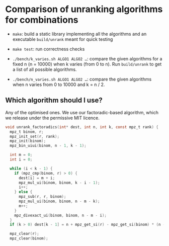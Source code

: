 # Comparison of unranking algorithms for combinations

- `make`: build a static library implementing all the algorithms and an
  executable `build/unrank` meant for quick testing

- `make test`: run correctness checks

- `./bench/k_varies.sh ALGO1 ALGO2 …`: compare the given algorithms for a fixed
  n (n = 10000) when k varies (from 0 to n).
  Run `build/unrank` to get a list of all possible algorithms.

- `./bench/n_varies.sh ALGO1 ALGO2 …`: compare the given algorithms when n
  varies from 0 to 10000 and k = n / 2.

## Which algorithm should I use?

Any of the optimised ones. We use our factoradic-based algorithm, which we
release under the permissive MIT licence.

```C
void unrank_factoradics(int* dest, int n, int k, const mpz_t rank) {
  mpz_t binom, r;
  mpz_init_set(r, rank);
  mpz_init(binom);
  mpz_bin_uiui(binom, n - 1, k - 1);

  int m = 0;
  int i = 0;

  while (i < k - 1) {
    if (mpz_cmp(binom, r) > 0) {
      dest[i] = m + i;
      mpz_mul_ui(binom, binom, k - i - 1);
      i++;
    } else {
      mpz_sub(r, r, binom);
      mpz_mul_ui(binom, binom, n - m - k);
      m++;
    }
    mpz_divexact_ui(binom, binom, n - m - i);
  }
  if (k > 0) dest[k - 1] = n + mpz_get_si(r) - mpz_get_si(binom) * (n - m - k + 1);

  mpz_clear(r);
  mpz_clear(binom);
```
